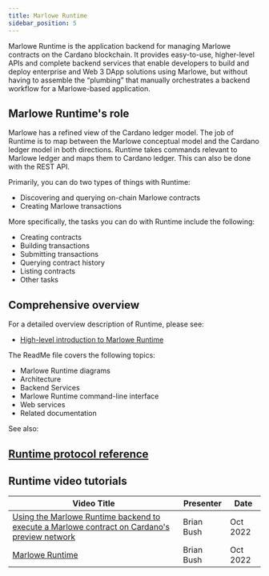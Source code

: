 ```yaml
---
title: Marlowe Runtime
sidebar_position: 5
---
```


Marlowe Runtime is the application backend for managing Marlowe contracts on the Cardano blockchain. It provides easy-to-use, higher-level APIs and complete backend services that enable developers to build and deploy enterprise and Web 3 DApp solutions using Marlowe, but without having to assemble the “plumbing” that manually orchestrates a backend workflow for a Marlowe-based application. 

## Marlowe Runtime's role

Marlowe has a refined view of the Cardano ledger model. The job of Runtime is to map between the Marlowe conceptual model and the Cardano ledger model in both directions. Runtime takes commands relevant to Marlowe ledger and maps them to Cardano ledger. This can also be done with the REST API. 

Primarily, you can do two types of things with Runtime: 

* Discovering and querying on-chain Marlowe contracts 
* Creating Marlowe transactions

More specifically, the tasks you can do with Runtime include the following: 

* Creating contracts
* Building transactions 
* Submitting transactions 
* Querying contract history
* Listing contracts
* Other tasks 

## Comprehensive overview

For a detailed overview description of Runtime, please see: 

* [High-level introduction to Marlowe Runtime](https://github.com/input-output-hk/marlowe-cardano/blob/main/marlowe-runtime/doc/ReadMe.md)

The ReadMe file covers the following topics: 

* Marlowe Runtime diagrams
* Architecture
* Backend Services
* Marlowe Runtime command-line interface
* Web services
* Related documentation

See also: 

## [Runtime protocol reference](runtime-protocol-reference.md)

## Runtime video tutorials

| Video Title | Presenter | Date |
|-------------|-----------|-------------|
| [Using the Marlowe Runtime backend to execute a Marlowe contract on Cardano's preview network](https://youtu.be/WlsX9GhpKu8) | Brian Bush | Oct 2022 | 
| [Marlowe Runtime](https://youtu.be/8Bx2b2Gag0o) | Brian Bush | Oct 2022 | 

